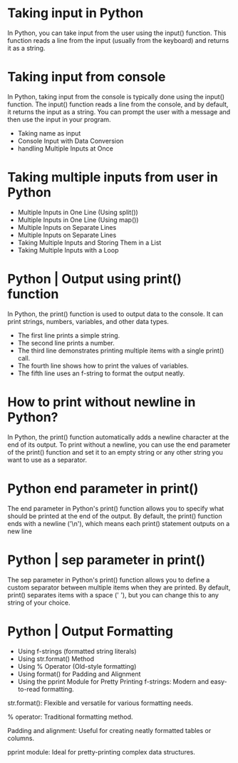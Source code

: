 # Taking input in Python
In Python, you can take input from the user using the input() function. This function reads a line from the input (usually from the keyboard) and returns it as a string.
# Taking input from console
In Python, taking input from the console is typically done using the input() function. The input() function reads a line from the console, and by default, it returns the input as a string. You can prompt the user with a message and then use the input in your program.
* Taking name as input
* Console Input with Data Conversion
* handling Multiple Inputs at Once
# Taking multiple inputs from user in Python
* Multiple Inputs in One Line (Using split())
* Multiple Inputs in One Line (Using map())
* Multiple Inputs on Separate Lines
* Multiple Inputs on Separate Lines
* Taking Multiple Inputs and Storing Them in a List
* Taking Multiple Inputs with a Loop 
# Python | Output using print() function
In Python, the print() function is used to output data to the console. It can print strings, numbers, variables, and other data types.
* The first line prints a simple string.
* The second line prints a number.
* The third line demonstrates printing multiple items with a single print() call.
* The fourth line shows how to print the values of variables.
* The fifth line uses an f-string to format the output neatly.
# How to print without newline in Python?
In Python, the print() function automatically adds a newline character at the end of its output. To print without a newline, you can use the end parameter of the print() function and set it to an empty string or any other string you want to use as a separator.
# Python end parameter in print()
The end parameter in Python's print() function allows you to specify what should be printed at the end of the output. By default, the print() function ends with a newline ('\n'), which means each print() statement outputs on a new line
# Python | sep parameter in print()
The sep parameter in Python's print() function allows you to define a custom separator between multiple items when they are printed. By default, print() separates items with a space (' '), but you can change this to any string of your choice.
# Python | Output Formatting
* Using f-strings (formatted string literals)
* Using str.format() Method
* Using % Operator (Old-style formatting)
* Using format() for Padding and Alignment
* Using the pprint Module for Pretty Printing
f-strings: Modern and easy-to-read formatting.

str.format(): Flexible and versatile for various formatting needs.

% operator: Traditional formatting method.

Padding and alignment: Useful for creating neatly formatted tables or columns.

pprint module: Ideal for pretty-printing complex data structures.







